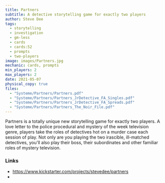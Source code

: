 ```yaml
---
title: Partners
subtitle: A detective storytelling game for exactly two players
author: Steve Dee
tags:
  - storytelling
  - investigation
  - gm-less
  - cards
  - cards:52
  - prompts
  - two-players
image: images/Partners.jpg
mechanic: cards, prompts
min_players: 2
max_players: 2
date: 2021-05-07
physical_copy: true
files:
  - "Systeme/Partners/Partners.pdf"
  - "Systeme/Partners/Partners_JrDetective_FA_Singles.pdf"
  - "Systeme/Partners/Partners_JrDetective_FA_Spreads.pdf"
  - "Systeme/Partners/Partners_The_Noir_File.pdf"
---
```


Partners is a totally unique new storytelling game for exactly two
players. A love letter to the police procedural and mystery of the week
television genre, players take the roles of detectives hot on a murder
case each session of play. Not only are you playing the two irascible,
ill-matched detectives, you'll also play their boss, their subordinates
and other familiar roles of mystery television. 

### Links

- https://www.kickstarter.com/projects/stevedee/partners
-
